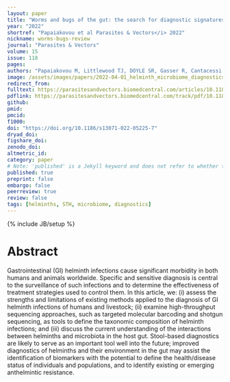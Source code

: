 ```yaml
---
layout: paper
title: "Worms and bugs of the gut: the search for diagnostic signatures using barcoding, and metagenomics–metabolomics"
year: "2022"
shortref: "Papaiakovou et al Parasites & Vectors</i> 2022"
nickname: worms-bugs-review
journal: "Parasites & Vectors"
volume: 15
issue: 118
pages:
authors: "Papaiakovou M, Littlewood TJ, DOYLE SR, Gasser R, Cantacessi C"
image: /assets/images/papers/2022-04-01_helminth_microbiome_diagnostics.png
redirect_from:
fulltext: https://parasitesandvectors.biomedcentral.com/articles/10.1186/s13071-022-05225-7
pdflink: https://parasitesandvectors.biomedcentral.com/track/pdf/10.1186/s13071-022-05225-7.pdf
github:
pmid:
pmcid:
f1000:
doi: "https://doi.org/10.1186/s13071-022-05225-7"
dryad_doi:
figshare_doi:
zenodo_doi:
altmetric_id:
category: paper
# Note: 'published' is a Jekyll keyword and does not refer to whether the paper is published, but rather to whether this Markdown should be part of the rendered site.
published: true
preprint: false
embargo: false
peerreview: true
review: false
tags: [helminths, STH, microbiome, diagnostics]
---
```

{% include JB/setup %}

# Abstract

Gastrointestinal (GI) helminth infections cause significant morbidity in both humans and animals worldwide. Specific and sensitive diagnosis is central to the surveillance of such infections and to determine the effectiveness of treatment strategies used to control them. In this article, we: (i) assess the strengths and limitations of existing methods applied to the diagnosis of GI helminth infections of humans and livestock; (ii) examine high-throughput sequencing approaches, such as targeted molecular barcoding and shotgun sequencing, as tools to define the taxonomic composition of helminth infections; and (iii) discuss the current understanding of the interactions between helminths and microbiota in the host gut. Stool-based diagnostics are likely to serve as an important tool well into the future; improved diagnostics of helminths and their environment in the gut may assist the identification of biomarkers with the potential to define the health/disease status of individuals and populations, and to identify existing or emerging anthelmintic resistance.
